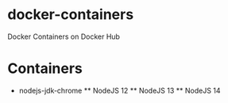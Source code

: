 # docker-containers
Docker Containers on Docker Hub

# Containers
 * nodejs-jdk-chrome
 ** NodeJS 12
 ** NodeJS 13
 ** NodeJS 14